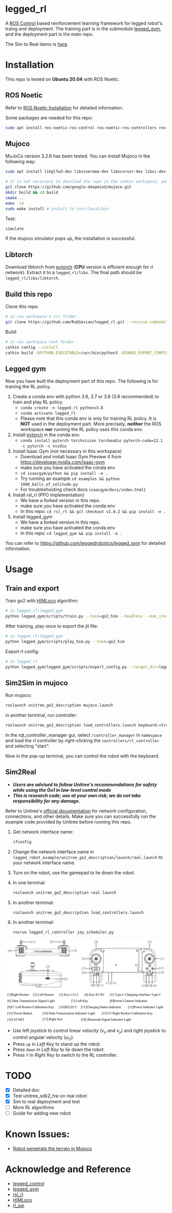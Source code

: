 # legged_rl

A [ROS Control](https://wiki.ros.org/ros_control) based reinforcement learning framework for legged robot's traing and deployment. The training part is in the submodule [legged_gym](https://github.com/zitongbai/legged_gym), and the deployment part is the main repo. 

The Sim to Real demo is [here](https://www.bilibili.com/video/BV1gyrxYPEAi/).

# Installation

This repo is tested on **Ubuntu 20.04** with ROS Noetic.

## ROS Noetic

Refer to [ROS Noetic Installation](http://wiki.ros.org/noetic/Installation/Ubuntu) for detailed information.

Some packages are needed for this repo:

```bash
sudo apt install ros-noetic-ros-control ros-noetic-ros-controllers ros-noetic-joy-teleop ros-noetic-rqt-controller-manager ros-noetic-teleop-twist-keyboard
```

## Mujoco

MuJoCo version 3.2.6 has been tested. You can install Mujoco in the following way:

```bash
sudo apt install libglfw3-dev libxinerama-dev libxcursor-dev libxi-dev
```
```bash
# it is not necessary to download the repo in the catkin workspace, you can download, build and install it anywhere you like.
git clone https://github.com/google-deepmind/mujoco.git
mkdir build && cd build
cmake ..
make -j4
sudo make install # install to /usr/local/bin
```
Test:
```bash
simulate
```
If the mujoco simulator pops up, the installation is successful.

## Libtorch

Download libtorch from [pytorch](https://pytorch.org/) (**CPU** version is efficient enough for rl network). Extract it to a `legged_rl/libs`. The final path should be `legged_rl/libs/libtorch`.


## Build this repo

Clone this repo:
```bash
# in ros workspace's src folder
git clone https://github.com/RubSevian/legged_rl.git --recurse-submodules
```

Build:
```bash
# in ros workspace root folder
catkin config --install
catkin build -DPYTHON_EXECUTABLE=/usr/bin/python3 -DCMAKE_EXPORT_COMPILE_COMMANDS=1
```

## Legged gym

Now you have built the deployment part of this repo. The following is for training the RL policy.

1. Create a conda env with python 3.6, 3.7 or 3.8 (3.8 recommended) to train and play RL policy.
   - `conda create -n legged_rl python=3.8`
   - `conda activate legged_rl`
   - Please note that this conda env is only for training RL policy. It is **NOT** used in the deployment part. More precisely, **neither** the ROS workspace **nor** running the RL policy uses this conda env. 
2. Install [pytorch](https://pytorch.org/) in the conda env.
   - `conda install pytorch torchvision torchaudio pytorch-cuda=12.1 -c pytorch -c nvidia`
3. Install Isaac Gym (not necessary in this workspace)
   - Download and install Isaac Gym Preview 4 from https://developer.nvidia.com/isaac-gym
   - make sure you have activated the conda env
   - `cd isaacgym/python && pip install -e .`
   - Try running an example `cd examples && python 1080_balls_of_solitude.py`
   - For troubleshooting check docs `isaacgym/docs/index.html`)
4. Install rsl_rl (PPO implementation)
   - We have a forked version in this repo.
   - make sure you have activated the conda env
   - In this repo: `cd rsl_rl && git checkout v1.0.2 && pip install -e .` 
5. Install legged_gym
   - We have a forked version in this repo.
   - make sure you have activated the conda env
   - In this repo: `cd legged_gym && pip install -e .`

You can refer to https://github.com/leggedrobotics/legged_gym for detailed information. 

# Usage

## Train and export
Train go2 with [HIMLoco](https://github.com/OpenRobotLab/HIMLoco/blob/main/projects/himloco/README.md) algorithm: 
```bash
# in legged_rl\legged_gym
python legged_gym/scripts/train.py --task=go2_him --headless --max_iterations=1000
```

After training, play once to export the jit file:
```bash
# in legged_rl\legged_gym
python legged_gym/scripts/play_him.py --task=go2_him
```

Export rl config: 
```bash
# in legged_rl
python legged_gym/legged_gym/scripts/export_config.py --target_dir=legged_robot_example/unitree_go2_description/config --task=go2_him
```

## Sim2Sim in mujoco

Run mujoco:

```bash
roslaunch unitree_go2_description mujoco.launch
```

in another terminal, run controller:

```bash
roslaunch unitree_go2_description load_controllers.launch keyboard:=true
```

In the rqt_controller_manager gui, select `/controller_manager` in `namespace` and load the rl controller by right-clicking the `controllers/rl_controller` and selecting "start".

Now in the pop-up terminal, you can control the robot with the keyboard.

## Sim2Real

- ***Users are advised to follow Unitree's recommendations for safety while using the Go1 in low-level control mode***
- ***This is research code; use at your own risk; we do not take responsibility for any damage.***

Refer to Unitree's [official documentation](https://support.unitree.com/home/en/developer/Quick_start) for network configuration, connections, and other details. Make sure you can successfully run the example code provided by Unitree before running this repo.

1. Get network interface name:
   ```bash
   ifconfig
   ```
2. Change the network interface name in `legged_robot_example/unitree_go2_description/launch/real.launch` to your network interface name.

3. Turn on the robot, use the gamepad to lie down the robot.

4. In one terminal: 
   ```bash
   roslaunch unitree_go2_description real.launch
   ```

5. In another terminal:
   ```bash
   roslaunch unitree_go2_description load_controllers.launch
   ```

6. In another terminal:
   ```bash
   rosrun legged_rl_controller joy_scheduler.py
   ```

![gamepad](docs/unitree_gamepad.png)

- Use left joystick to control linear velocity ($v_x$ and $v_y$) and right joystick to control angular velocity ($\omega_z$). 
- Press `up` in *Left Key* to stand up the robot.
- Press `down` in *Left Key* to lie down the robot.
- Press `Y` in *Right Key* to switch to the RL controller.

# TODO

- [x] Detailed doc
- [x] Test unitree_sdk2_hw on real robot
- [x] Sim to real deployment and test
- [ ] More RL algorithms
- [ ] Guide for adding new robot

# Known Issues:

- [Robot penetrate the terrain in Mujoco](https://github.com/google-deepmind/mujoco/discussions/2307)

# Acknowledge and Reference

- [legged_control](https://github.com/qiayuanl/legged_control)
- [legged_gym](https://github.com/leggedrobotics/legged_gym)
- [rsl_rl](https://github.com/leggedrobotics/rsl_rl)
- [HIMLoco](https://github.com/OpenRobotLab/HIMLoco)
- [rl_sar](https://github.com/fan-ziqi/rl_sar)

